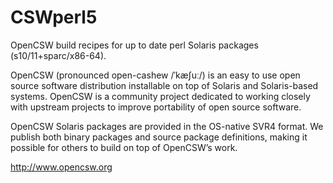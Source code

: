 # CSWperl5
OpenCSW build recipes for up to date perl Solaris packages (s10/11+sparc/x86-64).

OpenCSW (pronounced open-cashew /ˈkæʃuː/) is an easy to use open source software distribution installable on top of Solaris and Solaris-based systems. OpenCSW is a community project dedicated to working closely with upstream projects to improve portability of open source software.

OpenCSW Solaris packages are provided in the OS-native SVR4 format.  We publish both binary packages and source package definitions, making it possible for others to build on top of OpenCSW’s work.

http://www.opencsw.org
